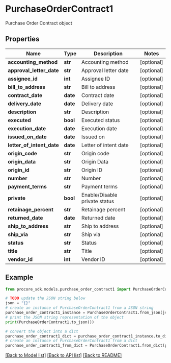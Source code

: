 # PurchaseOrderContract1

Purchase Order Contract object

## Properties

Name | Type | Description | Notes
------------ | ------------- | ------------- | -------------
**accounting_method** | **str** | Accounting method | [optional] 
**approval_letter_date** | **str** | Approval letter date | [optional] 
**assignee_id** | **int** | Assignee ID | [optional] 
**bill_to_address** | **str** | Bill to address | [optional] 
**contract_date** | **date** | Contract date | [optional] 
**delivery_date** | **date** | Delivery date | [optional] 
**description** | **str** | Description | [optional] 
**executed** | **bool** | Executed status | [optional] 
**execution_date** | **date** | Execution date | [optional] 
**issued_on_date** | **date** | Issued on | [optional] 
**letter_of_intent_date** | **date** | Letter of intent date | [optional] 
**origin_code** | **str** | Origin code | [optional] 
**origin_data** | **str** | Origin Data | [optional] 
**origin_id** | **str** | Origin ID | [optional] 
**number** | **str** | Number | [optional] 
**payment_terms** | **str** | Payment terms | [optional] 
**private** | **bool** | Enable/Disable private status | [optional] 
**retainage_percent** | **str** | Retainage percent | [optional] 
**returned_date** | **date** | Returned date | [optional] 
**ship_to_address** | **str** | Ship to address | [optional] 
**ship_via** | **str** | Ship via | [optional] 
**status** | **str** | Status | [optional] 
**title** | **str** | Title | [optional] 
**vendor_id** | **int** | Vendor ID | [optional] 

## Example

```python
from procore_sdk.models.purchase_order_contract1 import PurchaseOrderContract1

# TODO update the JSON string below
json = "{}"
# create an instance of PurchaseOrderContract1 from a JSON string
purchase_order_contract1_instance = PurchaseOrderContract1.from_json(json)
# print the JSON string representation of the object
print(PurchaseOrderContract1.to_json())

# convert the object into a dict
purchase_order_contract1_dict = purchase_order_contract1_instance.to_dict()
# create an instance of PurchaseOrderContract1 from a dict
purchase_order_contract1_from_dict = PurchaseOrderContract1.from_dict(purchase_order_contract1_dict)
```
[[Back to Model list]](../README.md#documentation-for-models) [[Back to API list]](../README.md#documentation-for-api-endpoints) [[Back to README]](../README.md)


